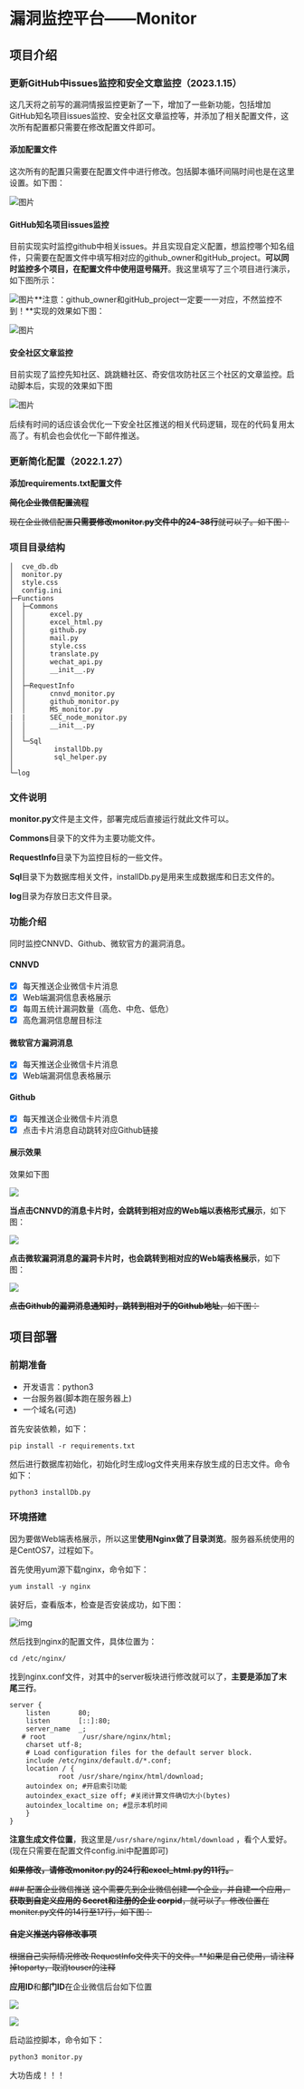 # 漏洞监控平台——Monitor

## 项目介绍

### 更新GitHub中issues监控和安全文章监控（2023.1.15）

这几天将之前写的漏洞情报监控更新了一下，增加了一些新功能，包括增加GitHub知名项目issues监控、安全社区文章监控等，并添加了相关配置文件，这次所有配置都只需要在修改配置文件即可。

#### 添加配置文件

这次所有的配置只需要在配置文件中进行修改。包括脚本循环间隔时间也是在这里设置。如下图：

![图片](https://lxflxf.oss-cn-beijing.aliyuncs.com/13.png)

#### GitHub知名项目issues监控

目前实现实时监控github中相关issues。并且实现自定义配置，想监控哪个知名组件，只需要在配置文件中填写相对应的github_owner和gitHub_project。**可以同时监控多个项目，在配置文件中使用逗号隔开**。我这里填写了三个项目进行演示，如下图所示：

![图片](https://lxflxf.oss-cn-beijing.aliyuncs.com/14.png)**注意：github_owner和gitHub_project一定要一一对应，不然监控不到！**实现的效果如下图：

![图片](https://lxflxf.oss-cn-beijing.aliyuncs.com/15.png)

#### 安全社区文章监控

目前实现了监控先知社区、跳跳糖社区、奇安信攻防社区三个社区的文章监控。启动脚本后，实现的效果如下图

![图片](https://lxflxf.oss-cn-beijing.aliyuncs.com/16.png)

后续有时间的话应该会优化一下安全社区推送的相关代码逻辑，现在的代码复用太高了。有机会也会优化一下邮件推送。

### 更新简化配置（2022.1.27）

**添加requirements.txt配置文件**

~~**简化企业微信配置流程**~~

~~现在企业微信配置**只需要修改monitor.py文件中的24-38行**就可以了。如下图：~~

### 项目目录结构

```
│  cve_db.db
│  monitor.py
│  style.css
│  config.ini
├─Functions
│  ├─Commons
│  │      excel.py
│  │      excel_html.py
│  │      github.py
│  │      mail.py
│  │      style.css
│  │      translate.py
│  │      wechat_api.py
│  │      __init__.py
│  │
│  ├─RequestInfo
│  │      cnnvd_monitor.py
│  │      github_monitor.py
│  │      MS_monitor.py
|  |      SEC_node_monitor.py
│  │      __init__.py
│  │
│  └─Sql
│          installDb.py
│          sql_helper.py
│
└─log
```



### 文件说明

**monitor.py**文件是主文件，部署完成后直接运行就此文件可以。

**Commons**目录下的文件为主要功能文件。

**RequestInfo**目录下为监控目标的一些文件。

**Sql**目录下为数据库相关文件，installDb.py是用来生成数据库和日志文件的。

**log**目录为存放日志文件目录。

### 功能介绍

同时监控CNNVD、Github、微软官方的漏洞消息。

#### CNNVD

- [x] 每天推送企业微信卡片消息
- [x] Web端漏洞信息表格展示
- [x] 每周五统计漏洞数量（高危、中危、低危）
- [x] 高危漏洞信息醒目标注

#### 微软官方漏洞消息

- [x] 每天推送企业微信卡片消息
- [x] Web端漏洞信息表格展示

#### Github

- [x] 每天推送企业微信卡片消息
- [x] 点击卡片消息自动跳转对应Github链接

#### 展示效果

效果如下图

![](https://lxflxf.oss-cn-beijing.aliyuncs.com/1.jpeg)

**当点击CNNVD的消息卡片时，会跳转到相对应的Web端以表格形式展示**，如下图：

![](https://lxflxf.oss-cn-beijing.aliyuncs.com/2.jpeg)

**点击微软漏洞消息的漏洞卡片时，也会跳转到相对应的Web端表格展示**，如下图：

![](doc/3.jpeg)

~~**点击Github的漏洞消息通知时，跳转到相对于的Github地址**，如下图：~~

## 项目部署

### 前期准备

- 开发语言：python3
- 一台服务器(脚本跑在服务器上)
- 一个域名(可选)

首先安装依赖，如下：

```
pip install -r requirements.txt
```

然后进行数据库初始化，初始化时生成log文件夹用来存放生成的日志文件。命令如下：

```python
python3 installDb.py
```

### 环境搭建

因为要做Web端表格展示，所以这里**使用Nginx做了目录浏览**。服务器系统使用的是CentOS7，过程如下。

首先使用yum源下载nginx，命令如下：

```
yum install -y nginx
```

装好后，查看版本，检查是否安装成功，如下图：

![img](https://lxflxf.oss-cn-beijing.aliyuncs.com/5.png)

然后找到nginx的配置文件，具体位置为：

```
cd /etc/nginx/
```

找到nginx.conf文件，对其中的server板块进行修改就可以了，**主要是添加了末尾三行**。

```
server {
    listen       80;
    listen       [::]:80;
    server_name  _;
   # root         /usr/share/nginx/html;
    charset utf-8;
    # Load configuration files for the default server block.
    include /etc/nginx/default.d/*.conf;
    location / {
            root /usr/share/nginx/html/download; 
    autoindex on; #开启索引功能
    autoindex_exact_size off; #关闭计算文件确切大小(bytes)
    autoindex_localtime on; #显示本机时间
	}
}
```

**注意生成文件位置**，我这里是`/usr/share/nginx/html/download` ，看个人爱好。(现在只需要在配置文件config.ini中配置即可)

~~**如果修改，请修改monitor.py的24行和excel_html.py的11行。**~~

~~### 配置企业微信推送~~
~~这个需要先到企业微信创建一个企业，并自建一个应用，**获取到自定义应用的 Secret和注册的企业 corpid**，就可以了。修改位置在moniter.py文件的14行至17行，如下图：~~

#### ~~自定义推送内容修改事项~~
~~根据自己实际情况修改 RequestInfo文件夹下的文件。**如果是自己使用，请注释掉toparty，取消touser的注释~~

**应用ID**和**部门ID**在企业微信后台如下位置

![](https://lxflxf.oss-cn-beijing.aliyuncs.com/10.png)

![](https://lxflxf.oss-cn-beijing.aliyuncs.com/11.png)

启动监控脚本，命令如下：

```
python3 monitor.py
```

大功告成！！！



